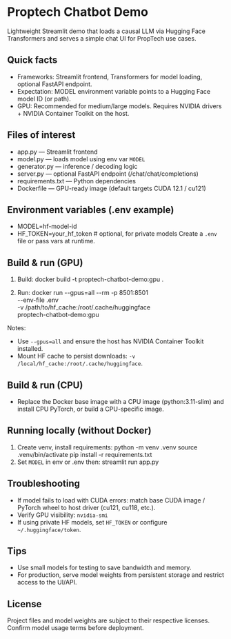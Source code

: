 # Proptech Chatbot Demo

Lightweight Streamlit demo that loads a causal LLM via Hugging Face Transformers and serves a simple chat UI for PropTech use cases.

## Quick facts
- Frameworks: Streamlit frontend, Transformers for model loading, optional FastAPI endpoint.
- Expectation: MODEL environment variable points to a Hugging Face model ID (or path).
- GPU: Recommended for medium/large models. Requires NVIDIA drivers + NVIDIA Container Toolkit on the host.

## Files of interest
- app.py — Streamlit frontend
- model.py — loads model using env var `MODEL`
- generator.py — inference / decoding logic
- server.py — optional FastAPI endpoint (/chat/chat/completions)
- requirements.txt — Python dependencies
- Dockerfile — GPU-ready image (default targets CUDA 12.1 / cu121)

## Environment variables (.env example)
- MODEL=hf-model-id
- HF_TOKEN=your_hf_token  # optional, for private models
Create a `.env` file or pass vars at runtime.

## Build & run (GPU)
1. Build:
   docker build -t proptech-chatbot-demo:gpu .

2. Run:
   docker run --gpus=all --rm -p 8501:8501 \
     --env-file .env \
     -v /path/to/hf_cache:/root/.cache/huggingface \
     proptech-chatbot-demo:gpu

Notes:
- Use `--gpus=all` and ensure the host has NVIDIA Container Toolkit installed.
- Mount HF cache to persist downloads: `-v /local/hf_cache:/root/.cache/huggingface`.

## Build & run (CPU)
- Replace the Docker base image with a CPU image (python:3.11-slim) and install CPU PyTorch, or build a CPU-specific image.

## Running locally (without Docker)
1. Create venv, install requirements:
   python -m venv .venv
   source .venv/bin/activate
   pip install -r requirements.txt
2. Set `MODEL` in env or .env then:
   streamlit run app.py

## Troubleshooting
- If model fails to load with CUDA errors: match base CUDA image / PyTorch wheel to host driver (cu121, cu118, etc.).
- Verify GPU visibility: `nvidia-smi`
- If using private HF models, set `HF_TOKEN` or configure `~/.huggingface/token`.

## Tips
- Use small models for testing to save bandwidth and memory.
- For production, serve model weights from persistent storage and restrict access to the UI/API.

## License
Project files and model weights are subject to their respective licenses. Confirm model usage terms before deployment.
